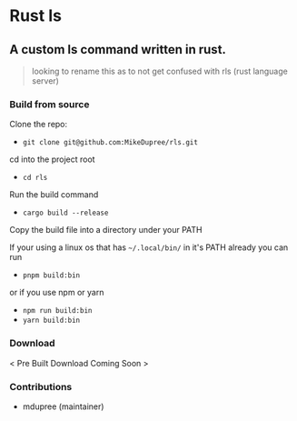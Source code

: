 # Rust ls

## A custom ls command written in rust. 

> looking to rename this as to not get confused with rls (rust language server)

### Build from source

Clone the repo:
- `git clone git@github.com:MikeDupree/rls.git`

cd into the project root
- `cd rls`

Run the build command
- `cargo build --release`

Copy the build file into a directory under your PATH

If your using a linux os that has `~/.local/bin/` in it's PATH already you can run

- `pnpm build:bin`

or if you use npm or yarn

- `npm run build:bin`
- `yarn build:bin`

### Download

< Pre Built Download Coming Soon >

### Contributions
- mdupree (maintainer)
